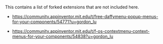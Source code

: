This contains a list of forked extensions that are not included here.

- https://community.appinventor.mit.edu/t/free-daffymenu-popup-menus-for-your-components/54771?u=gordon_lu

- https://community.appinventor.mit.edu/t/f-os-contextmenu-context-menus-for-your-components/54838?u=gordon_lu
